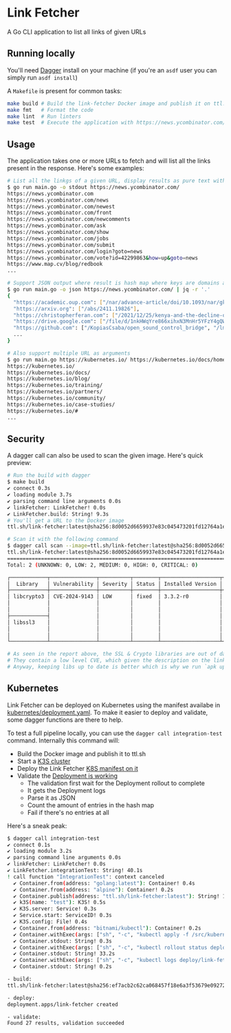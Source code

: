 # Link Fetcher

A Go CLI application to list all links of given URLs

## Running locally

You'll need [Dagger](https://dagger.io/) install on your machine (if you're an `asdf` user you can simply run `asdf install`)

A `Makefile` is present for common tasks:

```sh
make build # Build the link-fetcher Docker image and publish it on ttl.sh
make fmt   # Format the code
make lint  # Run linters
make test  # Execute the application with https://news.ycombinator.com/ as the main argument
```

## Usage

The application takes one or more URLs to fetch and will list all the links present in the response.
Here's some examples:

```sh
# List all the linkgs of a given URL, display results as pure text with one link per line
$ go run main.go -o stdout https://news.ycombinator.com/
https://news.ycombinator.com
https://news.ycombinator.com/news
https://news.ycombinator.com/newest
https://news.ycombinator.com/front
https://news.ycombinator.com/newcomments
https://news.ycombinator.com/ask
https://news.ycombinator.com/show
https://news.ycombinator.com/jobs
https://news.ycombinator.com/submit
https://news.ycombinator.com/login?goto=news
https://news.ycombinator.com/vote?id=42299863&how=up&goto=news
https://www.map.cv/blog/redbook
...

# Support JSON output where result is hash map where keys are domains and values are paths
$ go run main.go -o json https://news.ycombinator.com/ | jq -r '.'
{
  "https://academic.oup.com": ["/nar/advance-article/doi/10.1093/nar/gkae908/7875984"],
  "https://arxiv.org": ["/abs/2411.19826"],
  "https://christopherferan.com": ["/2021/12/25/kenya-and-the-decline-of-the-worlds-greatest-coffee/"],
  "https://drive.google.com": ["/file/d/1nkHWqYre866xihxN3MnHr5YFzY4gQWDT/view"],
  "https://github.com": ["/KopiasCsaba/open_sound_control_bridge", "/lmnr-ai/flow", "/briangu/klongpy", "/tikimcfee/LookAtThat", "/SeekStorm/SeekStorm", "/HackerNews/API" ],
  ...
}

# Also support multiple URL as arguments
$ go run main.go https://kubernetes.io/ https://kubernetes.io/docs/home/
https://kubernetes.io/
https://kubernetes.io/docs/
https://kubernetes.io/blog/
https://kubernetes.io/training/
https://kubernetes.io/partners/
https://kubernetes.io/community/
https://kubernetes.io/case-studies/
https://kubernetes.io/#
...
```

## Security

A dagger call can also be used to scan the given image. Here's quick preview:

```sh
# Run the build with dagger
$ make build
✔ connect 0.3s
✔ loading module 3.7s
✔ parsing command line arguments 0.0s
✔ linkFetcher: LinkFetcher! 0.0s
✔ LinkFetcher.build: String! 9.3s
# You'll get a URL to the Docker image
ttl.sh/link-fetcher:latest@sha256:8d0052d6659937e83c045473201fd12764a1ef3b7d0ae00fdaee91f4516cc99d

# Scan it with the following command
$ dagger call scan --image=ttl.sh/link-fetcher:latest@sha256:8d0052d6659937e83c045473201fd12764a1ef3b7d0ae00fdaee91f4516cc99d
ttl.sh/link-fetcher:latest@sha256:8d0052d6659937e83c045473201fd12764a1ef3b7d0ae00fdaee91f4516cc99d (alpine 3.20.3)
==================================================================================================================
Total: 2 (UNKNOWN: 0, LOW: 2, MEDIUM: 0, HIGH: 0, CRITICAL: 0)

┌────────────┬───────────────┬──────────┬────────┬───────────────────┬───────────────┬───────────────────────────────────────────────────────────┐
│  Library   │ Vulnerability │ Severity │ Status │ Installed Version │ Fixed Version │                           Title                           │
├────────────┼───────────────┼──────────┼────────┼───────────────────┼───────────────┼───────────────────────────────────────────────────────────┤
│ libcrypto3 │ CVE-2024-9143 │ LOW      │ fixed  │ 3.3.2-r0          │ 3.3.2-r1      │ openssl: Low-level invalid GF(2^m) parameters lead to OOB │
│            │               │          │        │                   │               │ memory access                                             │
│            │               │          │        │                   │               │ https://avd.aquasec.com/nvd/cve-2024-9143                 │
├────────────┤               │          │        │                   │               │                                                           │
│ libssl3    │               │          │        │                   │               │                                                           │
│            │               │          │        │                   │               │                                                           │
│            │               │          │        │                   │               │                                                           │
└────────────┴───────────────┴──────────┴────────┴───────────────────┴───────────────┴───────────────────────────────────────────────────────────┘

# As seen in the report above, the SSL & Crypto libraries are out of date.
# They contain a low level CVE, which given the description on the links seems to impact only NodeJS on Ubuntu
# Anyway, keeping libs up to date is better which is why we run `apk update && apk upgrade` during the build
```

## Kubernetes

Link Fetcher can be deployed on Kubernetes using the manifest availabe in [kubernetes/deployment.yaml](/kubernetes/deployment.yaml).
To make it easier to deploy and validate, some dagger functions are there to help.

To test a full pipeline locally, you can use the `dagger call integration-test` command.
Internally this command will:
- Build the Docker image and publish it to ttl.sh
- Start a [K3S cluster](./dagger/main.go#L214)
- Deploy the Link Fetcher [K8S manifest on it](./dagger/main.go#L223)
- Validate the [Deployment is working](./dagger/main.go#159)
    - The validation first wait for the Deployment rollout to complete
    - It gets the Deployment logs
    - Parse it as JSON
    - Count the amount of entries in the hash map
    - Fail if there's no entries at all

Here's a sneak peak:

```sh
$ dagger call integration-test
✔ connect 0.1s
✔ loading module 3.2s
✔ parsing command line arguments 0.0s
✔ linkFetcher: LinkFetcher! 0.0s
✔ LinkFetcher.integrationTest: String! 40.1s
! call function "IntegrationTest": context canceled
  ✔ Container.from(address: "golang:latest"): Container! 0.4s
  ✔ Container.from(address: "alpine"): Container! 0.2s
  ✔ Container.publish(address: "ttl.sh/link-fetcher:latest"): String! 1.3s
  ✔ k3S(name: "test"): K3S! 0.5s
  ✔ K3S.server: Service! 0.3s
  ✔ Service.start: ServiceID! 0.3s
  ✔ K3S.config: File! 0.4s
  ✔ Container.from(address: "bitnami/kubectl"): Container! 0.2s
  ✔ Container.withExec(args: ["sh", "-c", "kubectl apply -f /src/kubernetes/deployment.yaml"]): Container! 0.2s
  ✔ Container.stdout: String! 0.3s
  ✔ Container.withExec(args: ["sh", "-c", "kubectl rollout status deploy link-fetcher --timeout=60s"]): Container! 33.2s
  ✔ Container.stdout: String! 33.2s
  ✔ Container.withExec(args: ["sh", "-c", "kubectl logs deploy/link-fetcher"]): Container! 0.2s
  ✔ Container.stdout: String! 0.2s

- build:
ttl.sh/link-fetcher:latest@sha256:ef7acb2c62ca068457f18e6a3f53679e092724a64128e79c768dc7e4ee9602ff

- deploy:
deployment.apps/link-fetcher created

- validate:
Found 27 results, validation succeeded
```
